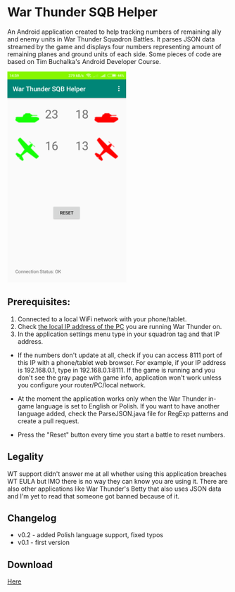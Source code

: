 # War Thunder SQB Helper

An Android application created to help tracking numbers of remaining ally and enemy units in War Thunder Squadron Battles.
It parses JSON data streamed by the game and displays four numbers representing amount of remaining planes and ground units of each side.
Some pieces of code are based on Tim Buchalka's Android Developer Course.

<img src="screenshot.png" height="480">

## Prerequisites:
1. Connected to a local WiFi network with your phone/tablet.
2. Check [the local IP address of the PC](https://kb.wisc.edu/27309) you are running War Thunder on.
3. In the application settings menu type in your squadron tag and that IP address.

- If the numbers don't update at all, check if you can access 8111 port of this IP with a phone/tablet web browser.
 For example, if your IP address is 192.168.0.1, type in 192.168.0.1:8111.
 If the game is running and you don't see the gray page with game info, application won't work unless you configure your router/PC/local network.

- At the moment the application works only when the War Thunder in-game language is set to English or Polish.
If you want to have another language added, check the ParseJSON.java file for RegExp patterns and create a pull request.
- Press the "Reset" button every time you start a battle to reset numbers.

## Legality
WT support didn't answer me at all whether using this application breaches WT EULA but IMO there is no way they can know you are using it.
There are also other applications like War Thunder's Betty that also uses JSON data and I'm yet to read that someone got banned because of it.

## Changelog
- v0.2 - added Polish language support, fixed typos
- v0.1 - first version

## Download
[Here](https://github.com/gserej/WarThunderSQBHelper/raw/master/app/release/WT_SQB_Helper_v0.2.apk)
